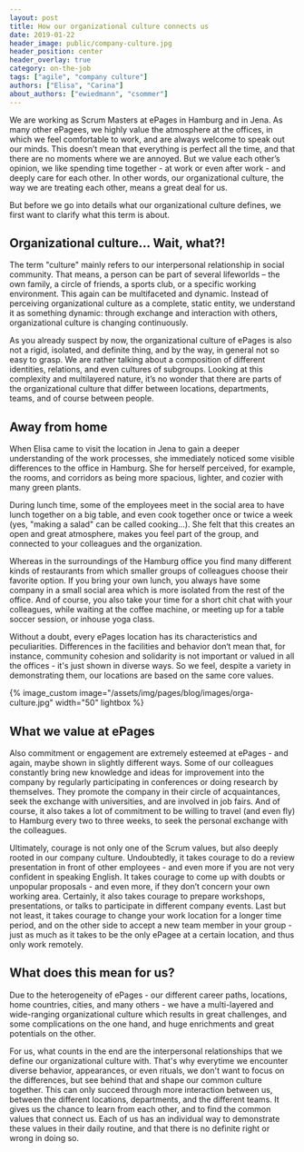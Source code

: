 ```yaml
---
layout: post
title: How our organizational culture connects us
date: 2019-01-22
header_image: public/company-culture.jpg
header_position: center
header_overlay: true
category: on-the-job
tags: ["agile", "company culture"]
authors: ["Elisa", "Carina"]
about_authors: ["ewiedmann", "csommer"]
---
```


We are working as Scrum Masters at ePages in Hamburg and in Jena.
As many other ePagees, we highly value the atmosphere at the offices, in which we feel comfortable to work, and are always welcome to speak out our minds.
This doesn’t mean that everything is perfect all the time, and that there are no moments where we are annoyed.
But we value each other’s opinion, we like spending time together - at work or even after work - and deeply care for each other.
In other words, our organizational culture, the way we are treating each other, means a great deal for us.

But before we go into details what our organizational culture defines, we first want to clarify what this term is about.

## Organizational culture... Wait, what?!

The term "culture" mainly refers to our interpersonal relationship in social community.
That means, a person can be part of several lifeworlds – the own family, a circle of friends, a sports club, or a specific working environment.
This again can be multifaceted and dynamic.
Instead of perceiving organizational culture as a complete, static entity, we understand it as something dynamic: through exchange and interaction with others, organizational culture is changing continuously.

As you already suspect by now, the organizational culture of ePages is also not a rigid, isolated, and definite thing, and by the way, in general not so easy to grasp.
We are rather talking about a composition of different identities, relations, and even cultures of subgroups.
Looking at this complexity and multilayered nature, it’s no wonder that there are parts of the organizational culture that differ between locations, departments, teams, and of course between people.

## Away from home

When Elisa came to visit the location in Jena to gain a deeper understanding of the work processes, she immediately noticed some visible differences to the office in Hamburg.
She for herself perceived, for example, the rooms, and corridors as being more spacious, lighter, and cozier with many green plants.

During lunch time, some of the employees meet in the social area to have lunch together on a big table, and even cook together once or twice a week (yes, "making a salad" can be called cooking…).
She felt that this creates an open and great atmosphere, makes you feel part of the group, and connected to your colleagues and the organization.

Whereas in the surroundings of the Hamburg office you find many different kinds of restaurants from which smaller groups of colleagues choose their favorite option.
If you bring your own lunch, you always have some company in a small social area which is more isolated from the rest of the office.
And of course, you also take your time for a short chit chat with your colleagues, while waiting at the coffee machine, or meeting up for a table soccer session, or inhouse yoga class.

Without a doubt, every ePages location has its characteristics and peculiarities.
Differences in the facilities and behavior don‘t mean that, for instance, community cohesion and solidarity is not important or valued in all the offices - it's just shown in diverse ways.
So we feel, despite a variety in demonstrating them, our locations are based on the same core values.

{% image_custom image="/assets/img/pages/blog/images/orga-culture.jpg" width="50" lightbox %}

## What we value at ePages

Also commitment or engagement are extremely esteemed at ePages - and again, maybe shown in slightly different ways.
Some of our colleagues constantly bring new knowledge and ideas for improvement into the company by regularly participating in conferences or doing research by themselves.
They promote the company in their circle of acquaintances, seek the exchange with universities, and are involved in job fairs.
And of course, it also takes a lot of commitment to be willing to travel (and even fly) to Hamburg every two to three weeks, to seek the personal exchange with the colleagues.

Ultimately, courage is not only one of the Scrum values, but also deeply rooted in our company culture.
Undoubtedly, it takes courage to do a review presentation in front of other employees - and even more if you are not very confident in speaking English.
It takes courage to come up with doubts or unpopular proposals - and even more, if they don’t concern your own working area.
Certainly, it also takes courage to prepare workshops, presentations, or talks to participate in different company events.
Last but not least, it takes courage to change your work location for a longer time period, and on the other side to accept a new team member in your group - just as much as it takes to be the only ePagee at a certain location, and thus only work remotely.

## What does this mean for us?

Due to the heterogeneity of ePages - our different career paths, locations, home countries, cities, and many others - we have a multi-layered and wide-ranging organizational culture which results in great challenges, and some complications on the one hand, and huge enrichments and great potentials on the other.

For us, what counts in the end are the interpersonal relationships that we define our organizational culture with.
That's why everytime we encounter diverse behavior, appearances, or even rituals, we don't want to focus on the differences, but see behind that and shape our common culture together.
This can only succeed through more interaction between us, between the different locations, departments, and the different teams.
It gives us the chance to learn from each other, and to find the common values that connect us.
Each of us has an individual way to demonstrate these values in their daily routine, and that there is no definite right or wrong in doing so.

